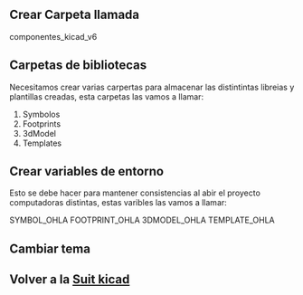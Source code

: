 ## Crear Carpeta llamada 

componentes_kicad_v6

## Carpetas de bibliotecas
Necesitamos crear varias carpertas para almacenar las distintintas libreias y plantillas creadas, esta carpetas las vamos a llamar:

1. Symbolos
2. Footprints
3. 3dModel
4. Templates

## Crear variables de entorno
Esto se debe hacer para mantener consistencias al abir el proyecto computadoras distintas, estas varibles las vamos a llamar:

SYMBOL_OHLA
FOOTPRINT_OHLA
3DMODEL_OHLA
TEMPLATE_OHLA

## Cambiar tema

## Volver a la [Suit kicad](Suit%20kicad.md)
 
